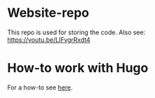 # Website-repo
This repo is used for storing the code.
Also see: https://youtu.be/LIFvgrRxdt4

# How-to work with Hugo
For a how-to see [here](https://github.com/atecon/blog).
